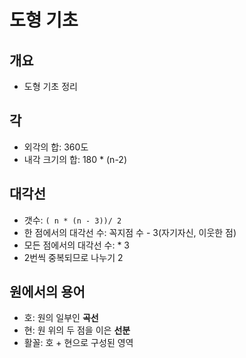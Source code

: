 # 도형 기초

## 개요

* 도형 기초 정리

## 각

* 외각의 합: 360도
* 내각 크기의 합: 180 * (n-2)

## 대각선

* 갯수: `( n * (n - 3))/ 2`
* 한 점에서의 대각선 수: 꼭지점 수 - 3(자기자신, 이웃한 점)
* 모든 점에서의 대각선 수: * 3
* 2번씩 중복되므로 나누기 2

## 원에서의 용어

* 호: 원의 일부인 <b>곡선</b>
* 현: 원 위의 두 점을 이은 <b>선분</b>
* 활꼴: 호 + 현으로 구성된 영역

